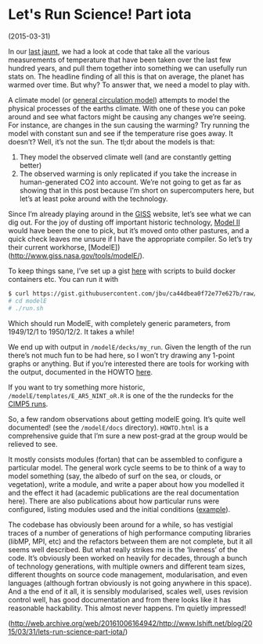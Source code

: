 # Let's Run Science! Part iota

(2015-03-31)

In our [last jaunt](lets-run-science.md), we had a look at code that take all the various measurements of temperature that have been taken over the last few hundred years, and pull them together into something we can usefully run stats on. The headline finding of all this is that on average, the planet has warmed over time. But why? To answer that, we need a model to play with.

A climate model (or [general circulation model](http://www.ipcc-data.org/guidelines/pages/gcm_guide.html)) attempts to model the physical processes of the earths climate. With one of these you can poke around and see what factors might be causing any changes we’re seeing. For instance, are changes in the sun causing the warming? Try running the model with constant sun and see if the temperature rise goes away. It doesn’t? Well, it’s not the sun. The tl;dr about the models is that:

1. They model the observed climate well (and are constantly getting better)
1. The observed warming is only replicated if you take the increase in human-generated CO2 into account.
We’re not going to get as far as showing that in this post because I’m short on supercomputers here, but let’s at least poke around with the technology.

Since I’m already playing around in the [GISS](http://www.giss.nasa.gov/) website, let’s see what we can dig out. For the joy of dusting off important historic technology, [Model II](http://www.giss.nasa.gov/tools/modelii/) would have been the one to pick, but it’s moved onto other pastures, and a quick check leaves me unsure if I have the appropriate compiler. So let’s try their current workhorse, [ModelE])(http://www.giss.nasa.gov/tools/modelE/).

To keep things sane, I’ve set up a gist [here](https://gist.github.com/jbu/ca44dbea0f72e77e627b) with scripts to build docker containers etc. You can run it with

```bash
$ curl https://gist.githubusercontent.com/jbu/ca44dbea0f72e77e627b/raw/modele.sh | bash
# cd modelE
# ./run.sh
```

Which should run ModelE, with completely generic parameters, from 1949/12/1 to 1950/12/2. It takes a while!

We end up with output in `/modelE/decks/my_run`. Given the length of the run there’s not much fun to be had here, so I won’t try drawing any 1-point graphs or anything. But if you’re interested there are tools for working with the output, documented in the HOWTO [here](https://github.com/addinall/GISS_climate_model/blob/master/doc/HOWTO.html#L1315).

If you want to try something more historic, `/modelE/templates/E_AR5_NINT_oR.R` is one of the the rundecks for the [CIMP5 runs](http://data.giss.nasa.gov/modelE/ar5/).

So, a few random observations about getting modelE going. It’s quite well documented! (see the `/modelE/docs` directory). `HOWTO.html` is a comprehensive guide that I’m sure a new post-grad at the group would be relieved to see.

It mostly consists modules (fortan) that can be assembled to configure a particular model.  The general work cycle seems to be to think of a way to model something (say, the albedo of surf on the sea, or clouds, or vegetation), write a module, and write a paper about how you modelled it and the effect it had (academic publications are the real documentation here). There are also publications about how particular runs were configured, listing modules used and the initial conditions ([example](http://pubs.giss.nasa.gov/docs/2014/2014_Schmidt_etal_3.pdf)).

The codebase has obviously been around for a while, so has vestigial traces of a number of generations of high performance computing libraries (libMP, MPI, etc) and the refactors between them are not complete, but it all seems well described. But what really strikes me is the ‘liveness’ of the code. It’s obviously been worked on heavily for decades, through a bunch of technology generations, with multiple owners and different team sizes, different thoughts on source code management, modularisation, and even languages (although fortran obviously is not going anywhere in this space). And a the end of it all, it is sensibly modularised, scales well, uses revision control well, has good documentation and from there looks like it has reasonable hackability. This almost never happens. I’m quietly impressed!

(http://web.archive.org/web/20161006164942/http://www.lshift.net/blog/2015/03/31/lets-run-science-part-iota/)